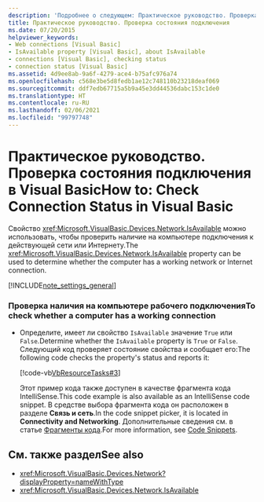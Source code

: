 ```yaml
---
description: 'Подробнее о следующем: Практическое руководство. Проверка состояния подключения в Visual Basic'
title: Практическое руководство. Проверка состояния подключения
ms.date: 07/20/2015
helpviewer_keywords:
- Web connections [Visual Basic]
- IsAvailable property [Visual Basic], about IsAvailable
- connections [Visual Basic], checking status
- connection status [Visual Basic]
ms.assetid: 4d9ee8ab-9a6f-4279-ace4-b75afc976a74
ms.openlocfilehash: c568e3be5d8fedb1ae12c748110b23218deaf069
ms.sourcegitcommit: ddf7edb67715a5b9a45e3dd44536dabc153c1de0
ms.translationtype: HT
ms.contentlocale: ru-RU
ms.lasthandoff: 02/06/2021
ms.locfileid: "99797748"
---
```

# <a name="how-to-check-connection-status-in-visual-basic"></a><span data-ttu-id="08c19-103">Практическое руководство. Проверка состояния подключения в Visual Basic</span><span class="sxs-lookup"><span data-stu-id="08c19-103">How to: Check Connection Status in Visual Basic</span></span>

<span data-ttu-id="08c19-104">Свойство <xref:Microsoft.VisualBasic.Devices.Network.IsAvailable> можно использовать, чтобы проверить наличие на компьютере подключения к действующей сети или Интернету.</span><span class="sxs-lookup"><span data-stu-id="08c19-104">The <xref:Microsoft.VisualBasic.Devices.Network.IsAvailable> property can be used to determine whether the computer has a working network or Internet connection.</span></span>  
  
[!INCLUDE[note_settings_general](~/includes/note-settings-general-md.md)]  
  
### <a name="to-check-whether-a-computer-has-a-working-connection"></a><span data-ttu-id="08c19-105">Проверка наличия на компьютере рабочего подключения</span><span class="sxs-lookup"><span data-stu-id="08c19-105">To check whether a computer has a working connection</span></span>  
  
- <span data-ttu-id="08c19-106">Определите, имеет ли свойство `IsAvailable` значение `True` или `False`.</span><span class="sxs-lookup"><span data-stu-id="08c19-106">Determine whether the `IsAvailable` property is `True` or `False`.</span></span> <span data-ttu-id="08c19-107">Следующий код проверяет состояние свойства и сообщает его:</span><span class="sxs-lookup"><span data-stu-id="08c19-107">The following code checks the property's status and reports it:</span></span>  
  
     [!code-vb[VbResourceTasks#3](~/samples/snippets/visualbasic/VS_Snippets_VBCSharp/VbResourceTasks/VB/Class1.vb#3)]  
  
     <span data-ttu-id="08c19-108">Этот пример кода также доступен в качестве фрагмента кода IntelliSense.</span><span class="sxs-lookup"><span data-stu-id="08c19-108">This code example is also available as an IntelliSense code snippet.</span></span> <span data-ttu-id="08c19-109">В средстве выбора фрагмента кода он расположен в разделе **Связь и сеть**.</span><span class="sxs-lookup"><span data-stu-id="08c19-109">In the code snippet picker, it is located in **Connectivity and Networking**.</span></span> <span data-ttu-id="08c19-110">Дополнительные сведения см. в статье [Фрагменты кода](/visualstudio/ide/code-snippets).</span><span class="sxs-lookup"><span data-stu-id="08c19-110">For more information, see [Code Snippets](/visualstudio/ide/code-snippets).</span></span>  
  
## <a name="see-also"></a><span data-ttu-id="08c19-111">См. также раздел</span><span class="sxs-lookup"><span data-stu-id="08c19-111">See also</span></span>

- <xref:Microsoft.VisualBasic.Devices.Network?displayProperty=nameWithType>
- <xref:Microsoft.VisualBasic.Devices.Network.IsAvailable>

